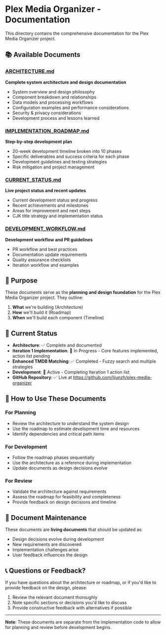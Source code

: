# Plex Media Organizer - Documentation

This directory contains the comprehensive documentation for the Plex Media Organizer project.

## 📚 Available Documents

### [ARCHITECTURE.md](ARCHITECTURE.md)
**Complete system architecture and design documentation**
- System overview and design philosophy
- Component breakdown and relationships
- Data models and processing workflows
- Configuration examples and performance considerations
- Security & privacy considerations
- Development process and lessons learned

### [IMPLEMENTATION_ROADMAP.md](IMPLEMENTATION_ROADMAP.md)
**Step-by-step development plan**
- 20-week development timeline broken into 10 phases
- Specific deliverables and success criteria for each phase
- Development guidelines and testing strategies
- Risk mitigation and project management

### [CURRENT_STATUS.md](CURRENT_STATUS.md)
**Live project status and recent updates**
- Current development status and progress
- Recent achievements and milestones
- Areas for improvement and next steps
- CJK title strategy and implementation status

### [DEVELOPMENT_WORKFLOW.md](DEVELOPMENT_WORKFLOW.md)
**Development workflow and PR guidelines**
- PR workflow and best practices
- Documentation update requirements
- Quality assurance checklists
- Iteration workflow and examples

## 🎯 Purpose

These documents serve as the **planning and design foundation** for the Plex Media Organizer project. They outline:

1. **What** we're building (Architecture)
2. **How** we'll build it (Roadmap)
3. **When** we'll build each component (Timeline)

## 🚀 Current Status

- **Architecture**: ✅ Complete and documented
- **Iteration 1 Implementation**: 🔄 In Progress - Core features implemented, action list pending
- **Enhanced TMDB Matching**: ✅ Completed - Fuzzy search and multiple strategies
- **Development**: 🔄 Active - Completing Iteration 1 action list
- **GitHub Repository**: ✅ Live at https://github.com/lijunzh/plex-media-organizer

## 📖 How to Use These Documents

### For Planning
- Review the architecture to understand the system design
- Use the roadmap to estimate development time and resources
- Identify dependencies and critical path items

### For Development
- Follow the roadmap phases sequentially
- Use the architecture as a reference during implementation
- Update documents as design decisions evolve

### For Review
- Validate the architecture against requirements
- Assess the roadmap for feasibility and completeness
- Provide feedback on design decisions and timeline

## 🔄 Document Maintenance

These documents are **living documents** that should be updated as:
- Design decisions evolve during development
- New requirements are discovered
- Implementation challenges arise
- User feedback influences the design

## 📞 Questions or Feedback?

If you have questions about the architecture or roadmap, or if you'd like to provide feedback on the design, please:

1. Review the relevant document thoroughly
2. Note specific sections or decisions you'd like to discuss
3. Provide constructive feedback with alternatives if possible

---

**Note**: These documents are separate from the implementation code to allow for planning and review before development begins.
